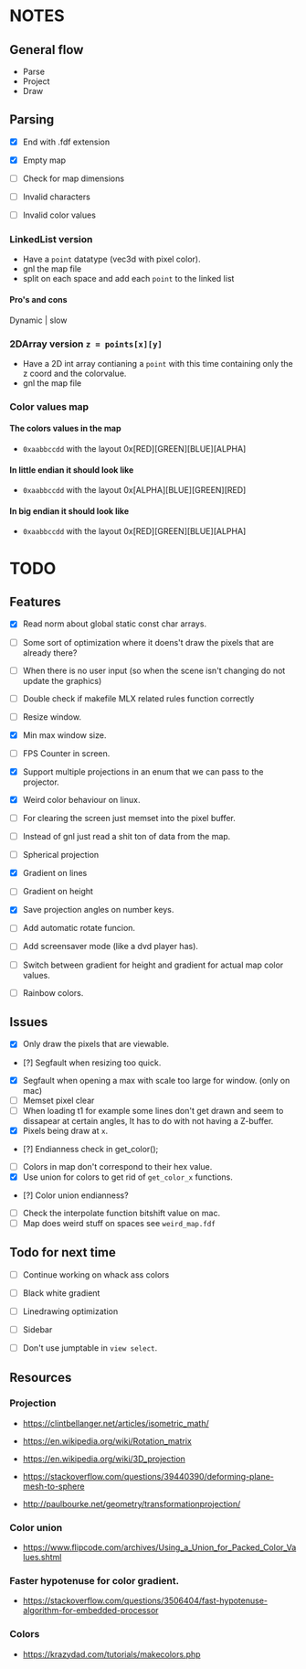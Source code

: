 # NOTES

## General flow
* Parse
* Project
* Draw


## Parsing
- [x] End with .fdf extension
- [x] Empty map
- [ ] Check for map dimensions
- [ ] Invalid characters
- [ ] Invalid color values


### LinkedList version
* Have a `point` datatype (vec3d with pixel color).
* gnl the map file
* split on each space and add each `point` to the linked list

#### Pro's and cons
Dynamic | slow


### 2DArray version `z = points[x][y]`
* Have a 2D int array contianing a `point` with this time containing only the z coord and the colorvalue.
* gnl the map file


### Color values map

#### The colors values in the map
* `0xaabbccdd` with the layout 0x[RED][GREEN][BLUE][ALPHA]

#### In little endian it should look like
* `0xaabbccdd` with the layout 0x[ALPHA][BLUE][GREEN][RED]

#### In big endian it should look like
* `0xaabbccdd` with the layout 0x[RED][GREEN][BLUE][ALPHA]



# TODO
## Features
- [x] Read norm about global static const char arrays.
- [ ] Some sort of optimization where it doens't draw the pixels that are already there?
- [ ] When there is no user input (so when the scene isn't changing do not update the graphics)
- [ ] Double check if makefile MLX related rules function correctly 
- [ ] Resize window. 
- [x] Min max window size.
- [ ] FPS Counter in screen.
- [x] Support multiple projections in an enum that we can pass to the projector.
- [x] Weird color behaviour on linux.
- [ ] For clearing the screen just memset into the pixel buffer.
- [ ] Instead of gnl just read a shit ton of data from the map.
- [ ] Spherical projection
- [x] Gradient on lines
- [ ] Gradient on height
- [x] Save projection angles on number keys.
- [ ] Add automatic rotate funcion.
- [ ] Add screensaver mode (like a dvd player has).
- [ ] Switch between gradient for height and gradient for actual map color values.
- [ ] Rainbow colors.


## Issues
- [x] Only draw the pixels that are viewable.
- [?] Segfault when resizing too quick.
- [x] Segfault when opening a max with scale too large for window. (only on mac)
- [ ] Memset pixel clear
- [ ] When loading t1 for example some lines don't get drawn and seem to dissapear at certain angles,
      It has to do with not having a Z-buffer.
- [x] Pixels being draw at `x`.
- [?] Endianness check in get_color();
- [ ] Colors in map don't correspond to their hex value.
- [x] Use union for colors to get rid of `get_color_x` functions.
- [?] Color union endianness?
- [ ] Check the interpolate function bitshift value on mac.
- [ ] Map does weird stuff on spaces see `weird_map.fdf`

## Todo for next time

- [ ] Continue working on whack ass colors
- [ ] Black white gradient
- [ ] Linedrawing optimization
- [ ] Sidebar
- [ ] Don't use jumptable in `view select`.


## Resources
### Projection
* https://clintbellanger.net/articles/isometric_math/
* https://en.wikipedia.org/wiki/Rotation_matrix
* https://en.wikipedia.org/wiki/3D_projection

* https://stackoverflow.com/questions/39440390/deforming-plane-mesh-to-sphere
* http://paulbourke.net/geometry/transformationprojection/


### Color union
* https://www.flipcode.com/archives/Using_a_Union_for_Packed_Color_Values.shtml

### Faster hypotenuse for color gradient.
* https://stackoverflow.com/questions/3506404/fast-hypotenuse-algorithm-for-embedded-processor

### Colors
* https://krazydad.com/tutorials/makecolors.php
